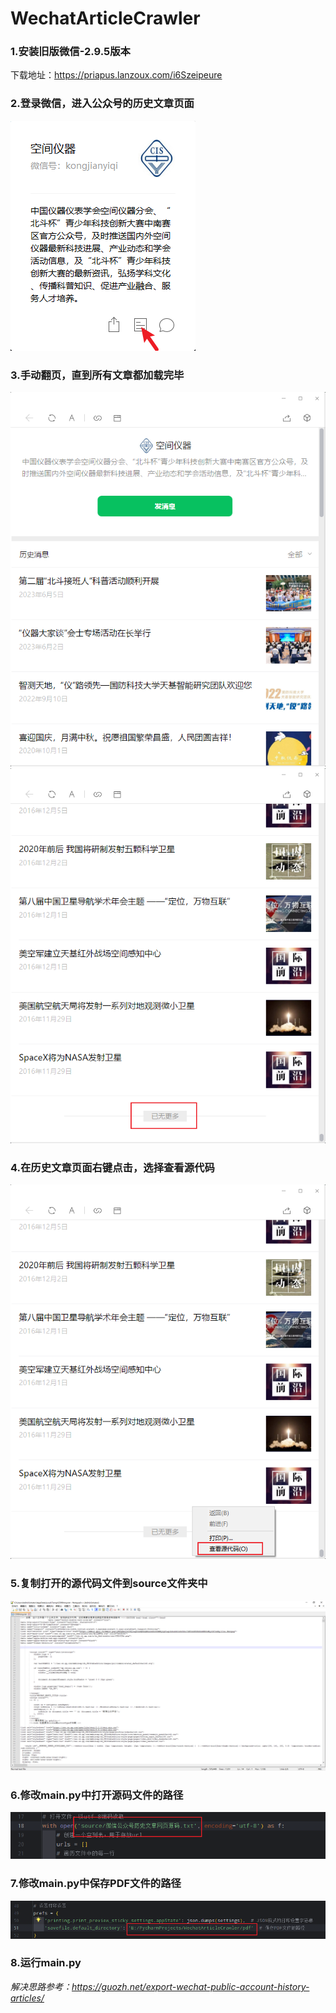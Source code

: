 # WechatArticleCrawler

### 1.安装旧版微信-2.9.5版本
下载地址：https://priapus.lanzoux.com/i6Szeipeure

### 2.登录微信，进入公众号的历史文章页面
![img.png](img/img.png)

### 3.手动翻页，直到所有文章都加载完毕
![img.png](img/img_1.png)
![img.png](img/img_2.png)

### 4.在历史文章页面右键点击，选择查看源代码
![img_1.png](img/img_3.png)

### 5.复制打开的源代码文件到source文件夹中
![img_4.png](img/img_4.png)

### 6.修改main.py中打开源码文件的路径
![img_5.png](img/img_5.png)

### 7.修改main.py中保存PDF文件的路径
![img_6.png](img/img_6.png)

### 8.运行main.py

_解决思路参考：https://guozh.net/export-wechat-public-account-history-articles/_
